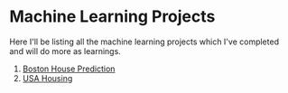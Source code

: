 # Machine Learning Projects 

Here I'll be listing all the machine learning projects which I've completed and will do more as learnings. 

1. [Boston House Prediction](https://github.com/VishalxRana/Machine-Learning-Projects/tree/main/Boston%20House%20Prediction)
2. [USA Housing](https://github.com/VishalxRana/Machine-Learning-Projects/tree/main/USA%20Housing)
